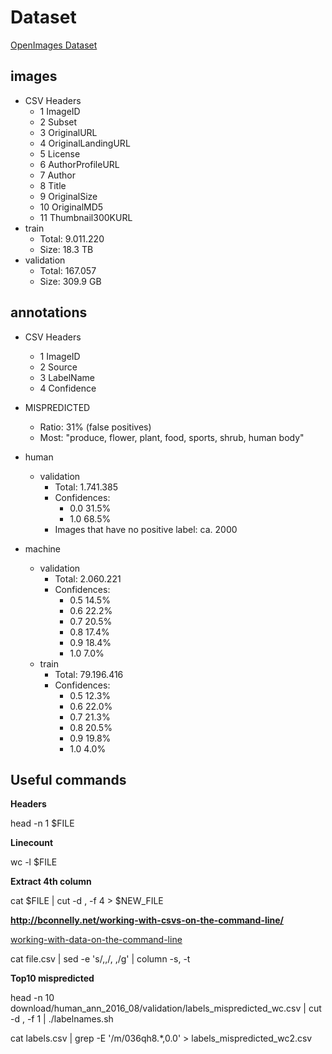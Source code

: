 # Dataset
[OpenImages Dataset](https://github.com/openimages/dataset)

## images
- CSV Headers
    - 1  ImageID
    - 2  Subset
    - 3  OriginalURL
    - 4  OriginalLandingURL
    - 5  License
    - 6  AuthorProfileURL
    - 7  Author
    - 8  Title
    - 9  OriginalSize
    - 10 OriginalMD5
    - 11 Thumbnail300KURL
- train
    - Total:      9.011.220
    - Size:       18.3 TB
- validation
    - Total:      167.057
    - Size:       309.9 GB

## annotations
- CSV Headers
    - 1 ImageID
    - 2 Source
    - 3 LabelName
    - 4 Confidence
- MISPREDICTED
    - Ratio:  31% (false positives)
    - Most:   "produce, flower, plant, food, sports, shrub, human body"
- human
    - validation
        - Total:      1.741.385
        - Confidences:
            - 0.0     31.5%
            - 1.0     68.5%
        - Images that have no positive label: ca. 2000

- machine
    - validation
        - Total:      2.060.221
        - Confidences:
            - 0.5     14.5%
            - 0.6     22.2%
            - 0.7     20.5%
            - 0.8     17.4%
            - 0.9     18.4%
            - 1.0      7.0%
    - train
        - Total:      79.196.416
        - Confidences:
            - 0.5     12.3%
            - 0.6     22.0%
            - 0.7     21.3%
            - 0.8     20.5%
            - 0.9     19.8%
            - 1.0      4.0%

## Useful commands

**Headers**

head -n 1 $FILE

**Linecount**

wc -l $FILE

**Extract 4th column**

cat $FILE | cut -d , -f 4 > $NEW_FILE

**http://bconnelly.net/working-with-csvs-on-the-command-line/**

[working-with-data-on-the-command-line](http://www.datamazing.co.uk/2014/01/25/working-with-data-on-the-command-line)

cat file.csv | sed -e 's/,,/, ,/g' | column -s, -t

**Top10 mispredicted**

head -n 10 download/human_ann_2016_08/validation/labels_mispredicted_wc.csv | cut -d , -f 1 | ./labelnames.sh

cat labels.csv | grep -E '/m/036qh8.*,0.0' > labels_mispredicted_wc2.csv